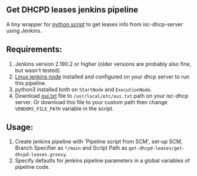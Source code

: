 Get DHCPD leases jenkins pipeline
---------------------------------

A tiny wrapper for 
[python script](https://github.com/alexanderbazhenoff/various-scripts/tree/master/network/get_dhcpd_leases) to get 
leases info from isc-dhcp-server using Jenkins.

## Requirements:
1. Jenkins version 2.190.2 or higher (older versions are probably also fine, but wasn't tested).
2. [Linux jenkins node](https://www.jenkins.io/doc/book/installing/linux/) installed and configured on your dhcp 
   server to run this pipeline.
3. python3 installed both on `StartNode` and `ExecutionNode`.
4. Download [oui.txt](https://standards-oui.ieee.org/) file to `/usr/local/etc/oui.txt` path on your isc-dhcp server. Or
download this file to your custom path then change `VENDORS_FILE_PATH` variable in the script.

## Usage:
1. Create jenkins pipeline with 'Pipeline script from SCM', set-up SCM, Branch Specifier as `*/main` and Script Path as
   `get-dhcpd-leases/get-dhcpd-leases.groovy`.
2. Specify defaults for jenkins pipeline parameters in a global variables of pipeline code.
